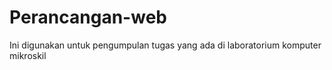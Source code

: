 # Perancangan-web
Ini digunakan untuk pengumpulan tugas yang ada di laboratorium komputer mikroskil
